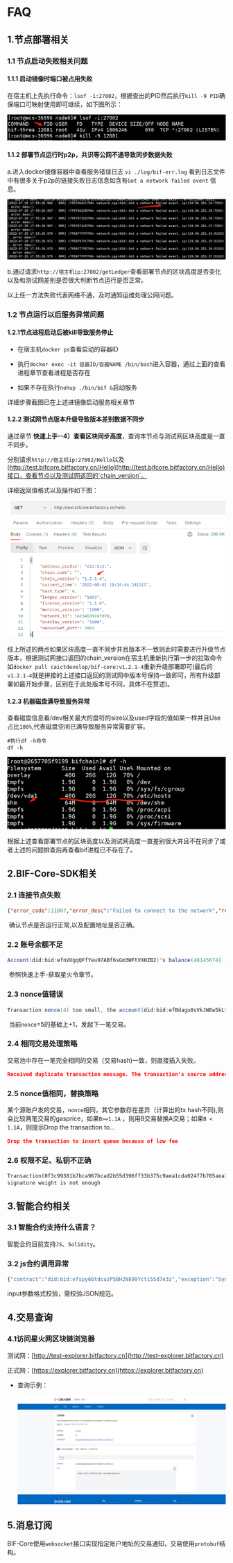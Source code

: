 # FAQ

## 1.节点部署相关

### 1.1 节点启动失败相关问题

#### 1.1.1 启动镜像时端口被占用失败

​    在宿主机上先执行命令：`lsof -i:27002`，根据查出的PID然后执行`kill -9 PID`确保端口可映射使用即可继续，如下图所示：

<img src="../_static/images/2022-08-01-16-16-20.png"  />

#### 1.1.2 部署节点运行时p2p，共识等公网不通导致同步数据失败

a.进入docker镜像容器中查看服务错误日志
	`vi ./log/bif-err.log`
	看到日志文件中有很多关于p2p的链接失败日志信息如含有`Got a network failed event` 信息。

<img src="../_static/images/2022-07-29-18-10-04.png"  />

b.通过请求`http://宿主机ip:27002/getLedger`查看部署节点的区块高度是否变化以及和测试网差别是否很大判断节点运行是否正常。

以上任一方法失败代表网络不通，及时通知运维处理公网问题。

### 1.2 节点运行以后服务异常问题

#### 1.2.1节点进程启动后被kill导致服务停止

- 在宿主机`docker ps`查看启动的容器ID

- 执行`docker exec -it 容器ID/容器NAME /bin/bash`进入容器，通过上面的查看进程章节查看进程是否存在

- 如果不存在执行`nohup ./bin/bif &`启动服务

详细步骤截图已在上述进镜像启动服务相关章节

#### 1.2.2 测试网节点版本升级导致版本差别数据不同步

   通过章节 **快速上手--4）查看区块同步高度**，查询本节点与测试网区块高度是一直不同步。

  分别请求`http://宿主机ip:27002/Hello`以及[http://test.bifcore.bitfactory.cn/Hello](http://test.bifcore.bitfactory.cn/Hello)接口，查看节点以及测试网返回的`chain_version`。

详细返回值格式以及操作如下图：

<img src="../_static/images/2022-08-01-10-35-47.png"  />

综上所述的两点如果区块高度一直不同步并且版本不一致则此时需要进行升级节点版本，根据测试网接口返回的chain_version在宿主机重新执行第一步的拉取命令如`docker pull caictdevelop/bif-core:v1.2.1-4`重新升级部署即可(最后的`v1.2.1-4`就是拼接的上述接口返回的测试网中版本号保持一致即可，所有升级部署如最开始步骤，区别在于此处版本号不同，具体不在赘述)。

#### 1.2.3 机器磁盘满导致服务异常

查看磁盘信息看/dev相关最大的盘符的size以及used字段的值如果一样并且Use占比`100%`,代表磁盘空间已满导致服务异常需要扩容。

```shell
#执行df -h命令
df -h
```

<img src="../_static/images/2022-07-29-18-31-27.png"  />

根据上述查看部署节点的区块高度以及测试网高度一直差别很大并且不在同步了或者上述的问题排查后再查看bif进程已不存在了。

## 2.BIF-Core-SDK相关

### 2.1 连接节点失败

```json
{"error_code":11007,"error_desc":"Failed to connect to the network","result":{"hash":null}}
```

​    确认节点是否运行正常,以及配置地址是否正确。

### 2.2 账号余额不足

```java
Account(did:bid:efnVUgqQFfYeu97ABf6sGm3WFtVXHZB2)'s balance(48145674) - base_reserve(0) is not enough for payment (100000000)
```

​     参照快速上手-获取星火令章节。

### 2.3 nonce值错误

```java
Transaction nonce(4) too small, the account(did:bid:efBdagu8sVkJWEw5kLt1w69bxa85Kuag) nonce is (5)
```

​    当前`nonce`=5的基础上+1，发起下一笔交易。

### 2.4 相同交易处理策略

交易池中存在一笔完全相同的交易（交易hash)一致，则直接插入失败。

```json
Received duplicate transaction message. The transaction's source address is did:bid:efnVUgqQFfYeu97ABf6sGm3WFtVXHZB2, and hash is d0cd3c87
```

### 2.5  nonce值相同，替换策略

某个源账户发的交易，`nonce`相同，其它参数存在差异（计算出的tx hash不同),则会比较两笔交易的gasprice，如果`B>=1.1A` ，则用B交易替换A交易；如果`B < 1.1A`，则提示Drop the transaction to...

```json
Drop the transaction to insert queue because of low fee
```

### 2.6 权限不足、私钥不正确

```
Transaction(0f3c99381b7bca967bcad2b55d396ff33b375c9aea1cda024f7b705aea1a2e5c) signature weight is not enough
```

## 3.智能合约相关

### 3.1 智能合约支持什么语言？

智能合约目前支持`JS`、`Solidity`。

### 3.2 js合约调用异常

```js
{"contract":"did:bid:efspy6btdcuzP5BH2N899Ycti5Sd7n3z","exception":"SyntaxError: Unexpected token \r in JSON at position 1457","linenum":34,"stack":"SyntaxError: Unexpected token \r in JSON at position 1457\n at JSON.parse (<anonymous>)\n at main (__enable_check_time__:83:22)"}
```

input参数格式校验，需校验JSON规范。

## 4.交易查询

### 4.1访问星火网区块链浏览器

测试网：[http://test-explorer.bitfactory.cn](http://test-explorer.bitfactory.cn)

正式网：[https://explorer.bitfactory.cn](https://explorer.bitfactory.cn)

* 查询示例：

  <img src="../_static/images/image-20220729095900368.png"  />

## 5.消息订阅

BIF-Core使用`websocket`接口实现指定账户地址的交易通知，交易使用`protobuf`结构。